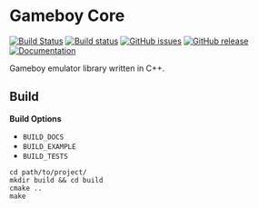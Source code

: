 # Gameboy Core

[![Build Status](https://travis-ci.org/nnarain/gameboycore.svg?branch=develop)](https://travis-ci.org/nnarain/gameboycore)
[![Build status](https://ci.appveyor.com/api/projects/status/jkrjhds3i67o5k76/branch/develop?svg=true)](https://ci.appveyor.com/project/nnarain/gameboycore/branch/develop)
[![GitHub issues](https://img.shields.io/github/issues/nnarain/gameboycore.svg)](https://github.com/nnarain/gameboycore/issues)
[![GitHub release](https://img.shields.io/github/release/nnarain/gameboycore.svg)](https://github.com/nnarain/gameboycore/releases)
[![Documentation](https://raw.githubusercontent.com/nnarain/gameboycore/develop/docs/docs.svg)](https://nnarain.github.io/gameboycore)

Gameboy emulator library written in C++.

Build
-----

**Build Options**

* `BUILD_DOCS`
* `BUILD_EXAMPLE`
* `BUILD_TESTS`

~~~~~~~~~~~~~~~~~~~~~~~~~~{.sh}
cd path/to/project/
mkdir build && cd build
cmake ..
make
~~~~~~~~~~~~~~~~~~~~~~~~~~
